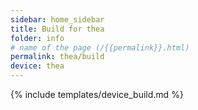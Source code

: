 ```yaml
---
sidebar: home_sidebar
title: Build for thea
folder: info
# name of the page (/{{permalink}}.html)
permalink: thea/build
device: thea
---
```

{% include templates/device_build.md %}
